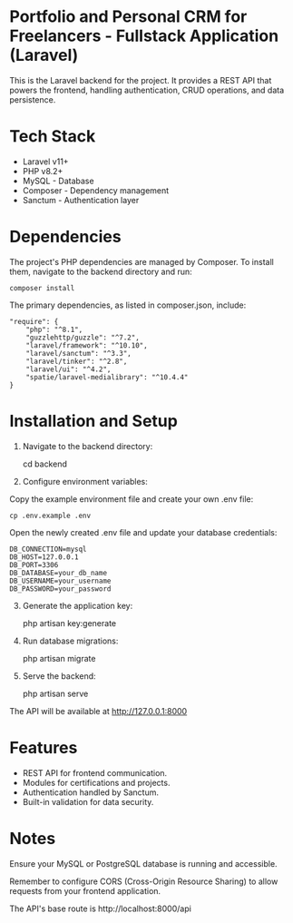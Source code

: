 # Portfolio and Personal CRM for Freelancers - Fullstack Application (Laravel)

This is the Laravel backend for the project. It provides a REST API that powers the frontend, handling authentication, CRUD operations, and data persistence.

 # Tech Stack

- Laravel v11+
- PHP v8.2+
- MySQL - Database
- Composer - Dependency management
- Sanctum - Authentication layer

# Dependencies

The project's PHP dependencies are managed by Composer. To install them, navigate to the backend directory and run:

    composer install

The primary dependencies, as listed in composer.json, include:

    "require": {
        "php": "^8.1",
        "guzzlehttp/guzzle": "^7.2",
        "laravel/framework": "^10.10",
        "laravel/sanctum": "^3.3",
        "laravel/tinker": "^2.8",
        "laravel/ui": "^4.2",
        "spatie/laravel-medialibrary": "^10.4.4"
    }


# Installation and Setup

1. Navigate to the backend directory:

    cd backend

2. Configure environment variables:

Copy the example environment file and create your own .env file:

    cp .env.example .env

Open the newly created .env file and update your database credentials:

    DB_CONNECTION=mysql
    DB_HOST=127.0.0.1
    DB_PORT=3306
    DB_DATABASE=your_db_name
    DB_USERNAME=your_username
    DB_PASSWORD=your_password

3. Generate the application key:
  
    php artisan key:generate

4. Run database migrations:

    php artisan migrate

5. Serve the backend:

    php artisan serve

The API will be available at http://127.0.0.1:8000


# Features

- REST API for frontend communication.
- Modules for certifications and projects.
- Authentication handled by Sanctum.
- Built-in validation for data security.

# Notes

Ensure your MySQL or PostgreSQL database is running and accessible.

Remember to configure CORS (Cross-Origin Resource Sharing) to allow requests from your frontend application.

The API's base route is http://localhost:8000/api